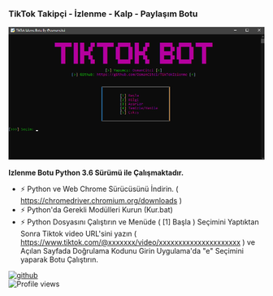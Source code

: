 ### TikTok Takipçi - İzlenme - Kalp - Paylaşım Botu
![](https://github.com/osmancitci/TikTokIzlenme/blob/main/Tiktok.png?raw=true)

**Izlenme Botu Python 3.6 Sürümü ile Çalışmaktadır.**

- ⚡ Python ve Web Chrome Sürücüsünü İndirin. ( https://chromedriver.chromium.org/downloads )
- ⚡ Python'da Gerekli Modülleri Kurun (Kur.bat) 
- ⚡ Python Dosyasını Çalıştırın ve Menüde ( [1] Başla ) Seçimini Yaptıktan Sonra  Tiktok video URL'sini yazın ( https://www.tiktok.com/@xxxxxxx/video/xxxxxxxxxxxxxxxxxxxxx ) ve Açılan Sayfada Doğrulama Kodunu Girin Uygulama'da "e" Seçimini yaparak Botu Çalıştırın. 


[<img src='https://cdn.jsdelivr.net/npm/simple-icons@3.0.1/icons/github.svg' alt='github' height='40'>](https://github.com/osmancitci)  
![Profile views](https://gpvc.arturio.dev/osmancitci)  

